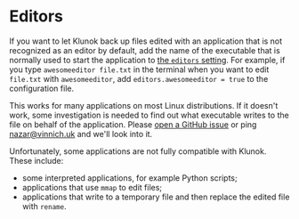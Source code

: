 # Editors

If you want to let Klunok back up files edited with an application that is not recognized
as an editor by default,
add the name of the executable that is normally used to start the application
to [the `editors` setting](./configuration.md#editors).
For example, if you type `awesomeeditor file.txt` in the terminal
when you want to edit `file.txt` with `awesomeeditor`, add `editors.awesomeeditor = true`
to the configuration file.

This works for many applications on most Linux distributions.
If it doesn't work,
some investigation is needed to find out what executable
writes to the file on behalf of the application.
Please [open a GitHub issue](https://github.com/Kharacternyk/klunok/issues/new/choose)
or ping nazar@vinnich.uk and we'll look into it.

Unfortunately, some applications are not fully compatible with Klunok.
These include:

- some interpreted applications, for example Python scripts;
- applications that use `mmap` to edit files;
- applications that write to a temporary file and then replace the edited file with `rename`.

